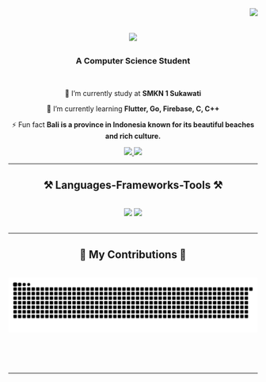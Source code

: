 <img align="right" src="https://visitor-badge.laobi.icu/badge?page_id=Yansuputod.Yansuputod" />

<h1 align="center">
    <img src="https://readme-typing-svg.herokuapp.com?font=Pacifico&weight=800&size=32&duration=3000&pause=2000&color=39D353&center=true&vCenter=true&width=500&lines=Hi+There+%F0%9F%91%8B;I+am+Yansu!"/>
</h1>

<h3 align="center">A Computer Science Student</h3>

<br/>

<div align="center">
 
 🔭 I’m currently study at **SMKN 1 Sukawati**
 
 📖 I’m currently learning **Flutter, Go, Firebase, C, C++**

⚡ Fun fact **Bali is a province in Indonesia known for its beautiful beaches and rich culture.**

 </div>
 
<div align="center"> 
  <a href="mailto:arta70660@gmail.com">
    <img src="https://img.shields.io/badge/Gmail-333333?style=for-the-badge&logo=gmail&logoColor=red" />
  </a>
  <a href="https://instagram.com/ynd.suputra" target="_blank">
    <img src="https://img.shields.io/badge/Instagram-%23E1306C?style=for-the-badge&logo=instagram&logoColor=white" />
  </a>
</div>

 <hr/>
 
<h2 align="center">⚒️ Languages-Frameworks-Tools ⚒️</h2>
<br/>
<div align="center">
    <img src="https://skillicons.dev/icons?i=html,css,bootstrap,php,c,cs,cpp,java,dart,mysql,javascript,git,flutter,golang" />
    <img src="https://skillicons.dev/icons?i=vscode,firebase,androidstudio,visualstudio" /><br>
</div>

<br/>
<hr/>

<div align="center">
  <h2>🐍 My Contributions 🐍</h2>
  <br>
  <img src="https://github.com/Yansuputod/Yansuputod/blob/output/github-contribution-grid-snake-dark.svg" />
  
  <br/><br/><br/>
</div>

<hr/>

<br/>
